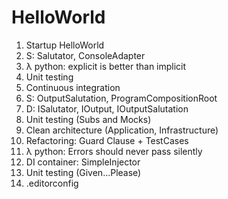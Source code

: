 # HelloWorld

1) Startup HelloWorld
2) S: Salutator, ConsoleAdapter
3) λ python: explicit is better than implicit
4) Unit testing
5) Continuous integration
6) S: OutputSalutation, ProgramCompositionRoot
7) D: ISalutator, IOutput, IOutputSalutation
8) Unit testing (Subs and Mocks)
9) Clean architecture (Application, Infrastructure)
10) Refactoring: Guard Clause + TestCases
11) λ python: Errors should never pass silently
12) DI container: SimpleInjector
13) Unit testing (Given...Please)
14) .editorconfig